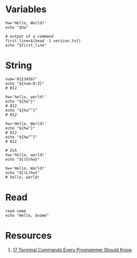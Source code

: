# Variables

```shell
hw='Hello, World!'
echo "$hw"

# output of a command
first_line=$(head -1 version.txt)
echo "$first_line"
```

# String

```shell
num='01234567'
echo "${num:0:3}"
# 012
```

```shell
hw='hello, world!'
echo "${hw^}"
# 012
echo "${hw^^}"
# 012

hw='Hello, World!'
echo "${hw^}"
# 012
echo "${hw^^}"
# 012
```

```shell
# Zsh
hw='hello, world!'
echo "${(U)hw}"

hw='Hello, World!'
echo "${(L)hw}"
# hello, world!
```



# Read

```shell
read name
echo "Hello, $name"  
```


# Resources
1. [17 Terminal Commands Every Programmer Should Know](https://medium.com/towards-data-science/17-terminal-commands-every-programmer-should-know-4fc4f4a5e20e)
